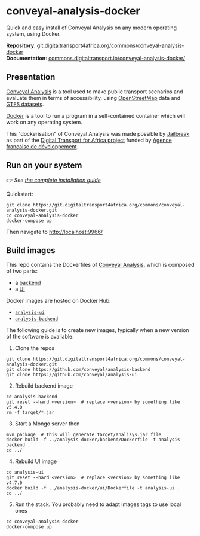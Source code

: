 # conveyal-analysis-docker

Quick and easy install of Conveyal Analysis on any modern operating system, using Docker.

**Repository**: [git.digitaltransport4africa.org/commons/conveyal-analysis-docker](https://git.digitaltransport4africa.org/commons/conveyal-analysis-docker)  
**Documentation**: [commons.digitaltransport.io/conveyal-analysis-docker/](http://commons.digitaltransport.io/conveyal-analysis-docker/)

## Presentation

[Conveyal Analysis](https://www.conveyal.com/analysis/) is a tool used to make public transport scenarios and evaluate them in terms of accessibility, using [OpenStreetMap](http://openstreetmap.org/) data and [GTFS datasets](https://git.digitaltransport4africa.org/data).

[Docker](docker.com) is a tool to run a program in a self-contained container which will work on any operating system.

This "dockerisation" of Conveyal Analysis was made possible by [Jailbreak](http://jailbreak.paris/) as part of the [Digital Transport for Africa project](http://digitaltransport4africa.org/) funded by [Agence française de développement](https://www.afd.fr/).

## Run on your system

👉 _See [the complete installation guide](/INSTALL.md)_

Quickstart:

```
git clone https://git.digitaltransport4africa.org/commons/conveyal-analysis-docker.git
cd conveyal-analysis-docker
docker-compose up
```
Then navigate to [http://localhost:9966/](http://localhost:9966/)

## Build images

This repo contains the Dockerfiles of [Conveyal Analysis](https://www.conveyal.com/analysis/), which is composed of two parts:
- a [backend](https://github.com/conveyal/analysis-backend)
- a [UI](https://github.com/conveyal/analysis-ui)

Docker images are hosted on Docker Hub:
- [`analysis-ui`](https://cloud.docker.com/u/jailbreakparis/repository/docker/jailbreakparis/analysis-ui)
- [`analysis-backend`](https://cloud.docker.com/u/jailbreakparis/repository/docker/jailbreakparis/analysis-backend)

The following guide is to create new images, typically when a new version of the software is available:

1. Clone the repos
```
git clone https://git.digitaltransport4africa.org/commons/conveyal-analysis-docker.git
git clone https://github.com/conveyal/analysis-backend
git clone https://github.com/conveyal/analysis-ui
```
2. Rebuild backend image
```
cd analysis-backend
git reset --hard <version>  # replace <version> by something like v5.4.0
rm -f target/*.jar
```
3. Start a Mongo server then
```
mvn package  # this will generate target/analisys.jar file
docker build -f ../analysis-docker/backend/Dockerfile -t analysis-backend .
cd ../
```
4. Rebuild UI image
```
cd analysis-ui
git reset --hard <version>  # replace <version> by something like v4.7.0
docker build -f ../analysis-docker/ui/Dockerfile -t analysis-ui .
cd ../
```
5. Run the stack. You probably need to adapt
images tags to use local ones
```
cd conveyal-analysis-docker
docker-compose up
```
